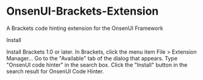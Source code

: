 # OnsenUI-Brackets-Extension
A Brackets code hinting extension for the OnsenUI Framework

Install

Install Brackets 1.0 or later.
In Brackets, click the menu item File > Extension Manager...
Go to the "Available" tab of the dialog that appears.
Type "OnsenUI code hinter" in the search box.
Click the "Install" button in the search result for OnsenUI Code Hinter.
